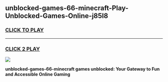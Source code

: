 
## unblocked-games-66-minecraft-Play-Unblocked-Games-Online-j85l8
<h3>
<a href="https://premium76.site?title=unblocked-games-66-minecraft&ref=24A">CLICK TO PLAY</a></h3>
<hr>

<h3>
<a href="https://premium76.site?title=unblocked-games-66-minecraft&ref=24A">CLICK 2 PLAY</a>
  
</h3>

<a href="https://premium76.site?title=unblocked-games-66-minecraft&ref=24A"><img src="https://clearcache.store/games.png"></a>


**unblocked-games-66-minecraft games unblocked: Your Gateway to Fun and Accessible Online Gaming**
